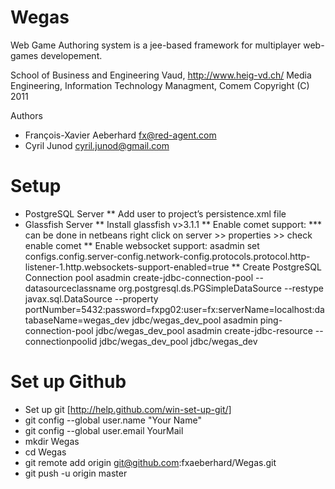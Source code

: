 ﻿Wegas
=======================
Web Game Authoring system is a jee-based framework for multiplayer web-games developement.

School of Business and Engineering Vaud, http://www.heig-vd.ch/
Media Engineering, Information Technology Managment, Comem
Copyright (C) 2011

Authors
* François-Xavier Aeberhard <fx@red-agent.com>
* Cyril Junod <cyril.junod@gmail.com>


Setup
=======================
* PostgreSQL Server
** Add user to project’s persistence.xml file
* Glassfish Server
** Install glassfish v>3.1.1
** Enable comet support: 
*** can be done in netbeans right click on server >> properties >> check enable comet
** Enable websocket support:
asadmin set configs.config.server-config.network-config.protocols.protocol.http-listener-1.http.websockets-support-enabled=true
** Create PostgreSQL Connection pool
asadmin create-jdbc-connection-pool --datasourceclassname org.postgresql.ds.PGSimpleDataSource --restype javax.sql.DataSource --property portNumber=5432:password=fxpg02:user=fx:serverName=localhost:databaseName=wegas_dev jdbc/wegas_dev_pool
asadmin ping-connection-pool jdbc/wegas_dev_pool
asadmin create-jdbc-resource --connectionpoolid jdbc/wegas_dev_pool jdbc/wegas_dev

Set up Github
=======================
* Set up git [http://help.github.com/win-set-up-git/]
* git config --global user.name "Your Name"
* git config --global user.email YourMail
* mkdir Wegas
* cd Wegas
* git remote add origin git@github.com:fxaeberhard/Wegas.git
* git push -u origin master